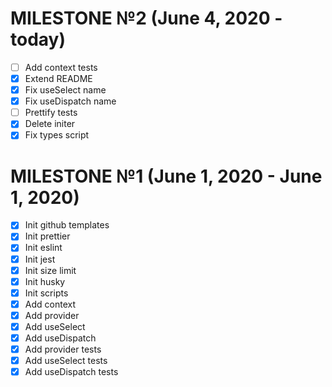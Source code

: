 # MILESTONE №2 (June 4, 2020 - today)

- [ ] Add context tests
- [x] Extend README
- [x] Fix useSelect name
- [x] Fix useDispatch name
- [ ] Prettify tests
- [x] Delete initer
- [x] Fix types script

# MILESTONE №1 (June 1, 2020 - June 1, 2020)

- [x] Init github templates
- [x] Init prettier
- [x] Init eslint
- [x] Init jest
- [x] Init size limit
- [x] Init husky
- [x] Init scripts
- [x] Add context
- [x] Add provider
- [x] Add useSelect
- [x] Add useDispatch
- [x] Add provider tests
- [x] Add useSelect tests
- [x] Add useDispatch tests
